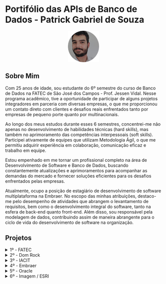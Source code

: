 <h1>Portifólio das APIs de Banco de Dados - Patrick Gabriel de Souza</h1>

<p align="center">
  <img src="https://github.com/PatrickSouzza/assets/blob/main/WhatsApp%20Image%202024-04-07%20at%2022.41.02-fotor-20240407224222.png" width="20%">
</p>

<h2>Sobre Mim</h2>

Com 25 anos de idade, sou estudante do 6º semestre do curso de Banco de Dados na FATEC de São José dos Campos - Prof. Jessen Vidal. Nesse programa acadêmico, tive a oportunidade de participar de alguns projetos integradores em parceria com diversas empresas, o que me proporcionou um contato direto com clientes e desafios reais enfrentados tanto por empresas de pequeno porte quanto por multinacionais.

Ao longo dos meus estudos durante esses 6 semestres, concentrei-me não apenas no desenvolvimento de habilidades técnicas (hard skills), mas também no aprimoramento das competências interpessoais (soft skills). Participei ativamente de equipes que utilizam Metodologia Ágil, o que me permitiu adquirir experiência em colaboração, comunicação eficaz e trabalho em equipe.

Estou empenhado em me tornar um profissional completo na área de Desenvolvimento de Software e Banco de Dados, buscando constantemente atualizações e aprimoramentos para acompanhar as demandas do mercado e fornecer soluções eficientes para os desafios enfrentados pelas empresas.

Atualmente, ocupo a posição de estagiário de desenvolvimento de software multiplataforma na Embraer. No escopo das minhas atribuições, destaco-me pelo desempenho de atividades que abrangem o levantamento de requisitos, bem como o desenvolvimento integral do software, tanto na esfera de back-end quanto front-end. Além disso, sou responsável pela modelagem de dados, contribuindo assim de maneira abrangente para o ciclo de vida do desenvolvimento de software na organização.

## Projetos
<details>
  <summary>1º - FATEC</summary>

<h1 align="center"> Projeto 1: 2º Semestre de 2021 </h1>

Projeto Integrador - 1° Semestre | Fatec Prof. Jessen Vidal - 2021 | Cliente parceiro: [Fatec](https://fatecsjc-prd.azurewebsites.net/) 
<br>
<div align="center"><img align="center" src="https://github.com/fluffyfatec/SPanel/blob/main/Sprint_2/assets/logospanel3.png" width="60%" height="55%"></div>

<div align="center">
<br>

[Repositório](https://github.com/fluffyfatec/SPanel)
</div>

## Visão do Projeto


Desenvolvido com o objetivo de aprimorar a acessibilidade e simplificar a obtenção dos dados relacionados à COVID-19 disponibilizados pelo Estado de São Paulo, o SPanel é uma plataforma concebida para fornecer aos usuários acesso direto e intuitivo às informações essenciais. Com uma interface amigável e funcionalidades intuitivas, o SPanel busca oferecer uma experiência eficiente e transparente na visualização e compreensão dos números relacionados à pandemia. Seu propósito é fornecer uma ferramenta que permita aos usuários acessar os dados de forma fácil e eficaz, contribuindo assim para uma maior conscientização e tomada de decisões informadas no enfrentamento da pandemia.

<div align="center"><img align="center" src="https://github.com/PatrickSouzza/assets/blob/main/spanel.png" width="60%" height="55%"></div>

## Tecnologias adotadas na solução
<details>


<summary>Front-End</summary>

* [HTML5](https://www.w3schools.com/css/)
* [CSS3](https://www.w3schools.com/css/)

</details>

<details>
<summary>Back-End</summary>

* [Python](https://www.python.org/)

</details>

## Contribuições pessoais

<details>
<summary>Desenvolvimento do Bot</summary>
  

### Leitura e Manipulação dos dados
Utilizei a biblioteca "Pandas" para ler e manipular os dados fornecidos pelo back-end, realiza algumas operações de manipulação de dados, como a soma de colunas específicas no DataFrame e a identificação da data mais recente no DataFrame.
Foi feita a formatação de números de casos, óbitos, população, para facilitar a leitura e apresentação no bot do Telegram.

### API Bot do Telegram

Utilizei a biblioteca "pytelegrambotapi" para criar um bot do Telegram com uma interface simples e intuitiva, o usuário pode selecionar os dados que gostaria de visualizar, defini comandos para diferentes funcionalidades, assim passando as opções para o usuário em seu próprio Telegram.

* /drs: Apresenta dados do Departamento Regional de Saúde, incluindo ocupação de leitos, leitos de UTI, internações, etc.
* /obitos: Apresenta dados sobre óbitos, incluindo óbitos totais e novos óbitos.
* /imunizados: Apresenta dados sobre pessoas imunizadas.
* /casos: Apresenta dados sobre casos totais e novos casos.
* /pop: Apresenta a população do estado de São Paulo.
* /dados: Solicita ao usuário que escolha o que visualizar entre óbitos, imunizados e casos.
* /sobre: Fornece informações sobre o projeto SPanel, incluindo contatos e links.

<div align="center"><img align="center" src="https://github.com/PatrickSouzza/assets/blob/main/vacininha.png" width="60%" height="55%"></div>
  

</details>

## Hard Skills

* Python - Básico

* Pandas - Básico

* Consumo de API - Básico

* Github - Básico

## Soft Skills

### Trabalho em Equipe
  * No meu primeiro projeto tive a oportunidade de desenvolver meu trabalho em equipe juntamente com meus colegas de sala onde desenvolvemos a aplicação sem empecilhos.
### Responsabilidade
  * Tive a responsabilidade de desenvolver minha parte do projeto atendendo os requisitos definidos juntamente da equipe e cliente.
### Autonomia
  * Desenvolvi minha autonomia estudando as ferramentas a serem utilizadas no projeto e colocá-las em prática atendendo aos requisitos da funcionalidade.
### Resolução de problemas
  * Junto com a equipe, solucionei problemas diversos como as inconsistencias da base de dados que nos foi fornecida como na parte de datas e alguns dados que não eram relevantes para o bot.
    

</details>



<details>
  <summary>2º - Dom Rock</summary>


<h1 align="center"> Projeto 2: 1º Semestre de 2022 </h1>

Projeto Integrador - 2° Semestre | Fatec Prof. Jessen Vidal - 2022 | Cliente parceiro: [Dom Rock](https://www.domrock.net/)
<br>
<div align="center"><img src="https://github.com/fluffyfatec/Dom_Rock/blob/main/GIT/cabecario2.jpg" width="60%" height="55%"></div>

<div align="center">
<br>

[Repositório](https://github.com/fluffyfatec/Dom_Rock)
</div>

## Visão do Projeto


Este projeto consiste em um sistema de gerenciamento de clientes, uma aplicação desktop desenvolvida em Java que utiliza um banco de dados relacional para cadastrar e armazenar os dados do briefing dos clientes. Além do cadastro, a aplicação oferece funcionalidades de consulta, edição, geração de relatórios, logs e exportação de dados. Para garantir a segurança, o sistema implementa níveis de acesso para os usuários, assegurando a proteção dos dados na plataforma.

<div align="center"><img src="https://github.com/fluffyfatec/Dom_Rock/blob/main/GIT/prototipo.gif" width="60%" height="55%"></div>


## Tecnologias adotadas na solução

<details>
<summary>Front-End</summary>

* [JavaFX Scene Builder 3](https://www.oracle.com/java/technologies/javafxscenebuilder-1x-archive-downloads.html)
* [CSS3](https://www.w3schools.com/css/)

</details>

<details>
<summary>Back-End</summary>

* [Java](https://www.java.com/pt-BR/?msclkid=7faa842eb8f811ecab39772d4c1ae90b)

</details>

<details>
<summary>Banco de Dados</summary>

* [SQL Server Nuvem Azure](https://azure.microsoft.com/pt-br/services/sql-database/campaign/)
</details>

## Contribuições pessoais

<details>
<summary>Front-End</summary>

### Wireframes
Desde o início até o término do projeto, dediquei-me à elaboração de wireframes para validar a aplicação com o cliente, mantendo sempre em mente a prioridade na funcionalidade e na experiência do usuário. Os wireframes serviram como uma ferramenta essencial para comunicar visualmente as ideias e conceitos do projeto.

### Telas da aplicação

Neste projeto, fui responsável pelo front-end, abrangendo tanto o design quanto o desenvolvimento das telas de escopo, produto e funcionalidade, bem como as fases de bronze, silver e gold. Além disso, cuidei da estilização e responsividade de todas as telas e componentes, garantindo uma experiência de usuário de forma prática e efetiva.


</details>

## Hard Skills

* HTML - Intermediário
* CSS - Básico
* Media Queries - Básico
* JavaFX - Intermediário
* Figma - Básico

## Soft Skills
### Trabalho em equipe
  * Pude continuar desenvolvendo meu trabalho em equipe com a time do semestre anterior e também com o novos membros incluidos.
### Criatividade
  * Exercitei minha criatividade tanto na prótotipagem quando no desnvolvimento das telas da aplicação onde precisei criar alternativas visualmente agradáveis e funcionais.
### Pensamento Analítico
  * Tanto durante a prototipagem quanto no desenvolvimento das telas, foi necessário o pensamento analítico e se colocar no lugar do usuário final para proporcionar uma experiência satisfatória para o mesmo.  
### Resolução de problemas
  * Durante este projeto tive diversos problemas com a responsividade e com toda a integração da ferramenta onde precisei adaptar muitas funcionalidades para a ferramenta utilizada.

</details>



<details>
  <summary>3º - IACIT</summary>

<h1 align="center"> Projeto 3: 2º Semestre de 2022 </h1>

 Projeto Integrador - 3° Semestre | Fatec Prof. Jessen Vidal - 2022 | Cliente parceiro: [IACIT](https://www.iacit.com.br/)
<br>
<div align="center"><img src="https://github.com/fluffyfatec/Iacit/blob/Sprint-2/GIT/cabecario (3).jpg" width="60%" height="55%"></div>
<div align="center">
<br>

[Repositório](https://github.com/fluffyfatec/IACIT)
</div>

## Visão do Projeto


Desenvolvemos uma aplicação completa e altamente funcional para baixar, tratar, filtrar e apresentar dados meteorológicos em nível nacional de forma visualmente atraente e fácil de entender. Trabalhando em estreita colaboração com nossos clientes parceiros, cada detalhe da aplicação, desde a seleção dos dados até a forma como são apresentados, foi decidido em conjunto para garantir que atendesse às necessidades específicas e preferências dos usuários.


<p align="center">
      <img src="https://github.com/fluffyfatec/Iacit/blob/Sprint-2/GIT/VID-20221009-WA0013%20(2).gif" width="100%" height="100%">
<p align="center">

## Tecnologias adotadas na solução

<details>
<summary>Front-End</summary>

* [JavaScript](https://www.javascript.com)
* [HTML](https://www.w3schools.com/css/)
* [CSS](https://www.w3schools.com/css/)
 

</details>

<details>
<summary>Back-End</summary>

* [Java](https://www.java.com/pt-BR/?msclkid=7faa842eb8f811ecab39772d4c1ae90b)
 
* [Python](https://www.python.org/downloads/)

* [Spring boot](https://spring.io/projects/spring-boot)

</details>

<details>
<summary>Banco de Dados</summary>

* [PostgreSQL](https://www.postgresql.org/download/)
</details>

## Contribuições pessoais

<details>
<summary>Front-End</summary>
  
  ### Desenvolvimento das telas
  <p>Implementei o desenvolvimento de telas em um aplicativo Spring Boot utilizando o framework Thymeleaf. Criei as páginas HTML para cada tela desejada, definindo sua estrutura e layout. Integrei as páginas HTML ao aplicativo Spring Boot, utilizando recursos do Thymeleaf para renderizar dados dinâmicos e processar lógica condicional. Implementei a navegação entre as telas e obtive um aplicativo com telas funcionais e interativas.
    
  ### Estilização 
  <p>Realizei a estilização e manutenção das telas do aplicativo, priorizando a adaptabilidade para dispositivos móveis. Utilizei media queries e técnicas de design responsivo para ajustar o layout e os estilos das telas em diferentes tamanhos de tela. Realizei testes em diversos dispositivos e implementei práticas de manutenção para garantir uma experiência consistente. As telas foram estilizadas de forma responsiva, proporcionando uma experiência de usuário otimizada em dispositivos móveis.</p>
  <p>Estilizei os gráficos nas telas de relatórios do aplicativo, utilizando bibliotecas de gráficos para criar visualizações interativas. Apliquei estilos personalizados aos gráficos, garantindo uma aparência profissional e adaptando-os a diferentes tamanhos de tela. Realizei testes em vários dispositivos para garantir uma experiência visual agradável. Os gráficos nas telas de relatórios oferecem uma representação clara e atraente dos dados aos usuários..</p>

</details>

<details>
<summary>Back-End</summary>

  ### Código de Download

Desenvolvi um código de automação de download que baixa um arquivo .ZIP de dados históricos de uma URL com base em um ano fornecido como parâmetro. Ele cria um diretório específico para o ano, excluindo-o primeiro se já existir. O arquivo baixado é salvo nesse diretório. O código também registra informações sobre a execução em um arquivo de log chamado "log.txt".
Ao chamar esse método, os arquivos contidos no arquivo ZIP são extraídos e colocados no diretório específico, facilitando o acesso e a manipulação desses arquivos. A remoção do arquivo ZIP economiza espaço em disco, já que os arquivos já foram extraídos.
Essa funcionalidade pode ser útil em cenários onde você precisa processar ou analisar os dados contidos nos arquivos ZIP baixados, e a extração automatizada simplifica o processo, economizando tempo e esforço.
               
  ### Mapeamento das Tabelas do banco
  
  Implementei o mapeamento das tabelas do banco de dados em um aplicativo Spring Boot usando o Spring Data JPA. Defini entidades Java anotadas com @Entity para representar as tabelas. Utilizei anotações como @Column, @Id, @GeneratedValue, @OneToOne, @OneToMany para mapear as colunas e relacionamentos entre as tabelas. Criei interfaces de repositório estendendo JpaRepository para executar operações CRUD. Configurei o provedor de persistência no arquivo application.properties ou application.yml. Durante a inicialização do aplicativo, o Spring Data JPA cria automaticamente as tabelas com base nas entidades definidas. Agora posso interagir com o banco de dados facilmente usando os métodos fornecidos pelos repositórios.
  
  
  
</details>

## Hard Skills 

* Python - Intermediário
* Java - Básico
* Spring Boot - Básico
* Automação de Download - Básico
* HTML - Intermediário
* CSS - Intermediário
* GitHub - Intermediário


  
## Soft Skills

### Gestão de Tempo
  * Neste projeto organizei meu tempo de forma mais eficiente entregando sempre as atividades dentro do prazo estipulado de acordo com a complexidade da tarefa.
### Proatividade
  * Ajudei outros colegas de time com tasks relacionadas ao Front-End como responsividade e estilização.
### Flexibilidade
  * Durante este projeto atuei tanto no Back-End como no Front-End e me adaptando bem a nova função.
### Resolução de problemas 
  * Dentro de uma da atividade de automação de downloads me deparei com problemas como o acumulo de dados antigos os quais eu resolvi durante o desenvolvimento utilizado a biblioteca OS do Python.
</details>





<details>
  <summary>4º - Embraer</summary>

<h1 align="center"> Projeto 4: 1º Semestre de 2023 </h1>

Projeto Integrador - 4° Semestre | Fatec Prof. Jessen Vidal - 2023 | Cliente parceiro: [Embraer](https://embraer.com/br/pt)
<br>
<div align="center"><img src="https://github.com/PatrickSouzza/Projeto-Integrador-Embraer/blob/main/GIT/head.jpeg" width="60%" height="55%"></div>
<div align="center">
<br>

[Repositório](https://github.com/fluffyfatec/Projeto-Integrador-Embraer)
</div>

## Visão do Projeto

Desenvolver um software web responsivo e intuitivo para a Embraer, proporcionando uma solução completa para importação, manipulação, processamento e visualização de dados relacionados a chassis, boletins de serviço e aplicabilidade de melhorias. O sistema, também oferecerá três níveis de acesso - Piloto, Cliente e Administrador - com um painel administrativo avançado para gerenciamento de usuários e visualização de dados por meio de dashboards.



<div align="center"><img src="https://github.com/fluffyfatec/Projeto-Integrador-Embraer/blob/main/GIT/mockup-web.gif" width="60%" height="55%"></div>


## Tecnologias adotadas na solução

<details>
<summary>Front-End</summary>

* [JavaScript (ES6)](https://www.javascript.com)
* [HTML5](https://www.w3schools.com/css/)
* [CSS3](https://www.w3schools.com/css/)
* [Vue.js 2](https://vuejs.org/)


</details>

<details>
<summary>Back-End</summary>

* [Java](https://www.java.com/pt-BR/?msclkid=7faa842eb8f811ecab39772d4c1ae90b)

* [Spring boot](https://spring.io/projects/spring-boot)

</details>

<details>
<summary>Banco de Dados</summary>

* [Oracle Autonomous Database](https://www.oracle.com/br/autonomous-database/)

</details>

## Contribuições pessoais

<details>
  <summary>Front-End</summary>
<br>
Ao longo do desenvolvimento do projeto, minha contribuição desempenhou um papel na criação de uma experiência de usuário, focada na estética, usabilidade e responsividade. Como responsável pela implementação das telas da aplicação em Vue, bem como pela elaboração do CSS e das media queries.

### Desenvolvimento de Telas Vue:

#### Implementação Eficaz:

Utilizei o framework Vue para traduzir os designs em interfaces interativas e funcionais.
Garanti a consistência visual e a fidelidade ao design original, assegurando uma experiência de usuário coesa em todas as páginas da aplicação.

#### Componentização Inteligente:

Adotei uma abordagem modular na criação de componentes Vue, promovendo a reutilização de código e facilitando a manutenção ao longo do ciclo de vida do projeto.

### Estilização com CSS:

#### Design Responsivo

Implementei media queries de forma estratégica para garantir que a aplicação fosse visualmente agradável e funcional em diversos dispositivos, como desktops, tablets e smartphones.
Ajustei o layout e a disposição dos elementos, garantindo uma experiência consistente e intuitiva em todas as resoluções de tela.

Implementei variáveis de estilo para facilitar a manutenção e ajustes futuros na estilização além de manter uma padronização para os componentes.

</details>

<details>
  <summary>Banco de Dados</summary>
  
### Conexão do Autonomous Database
Executei a conexão do banco de dados com a aplicação, por meio da pasta Wallet, e configurando todo o ambiente em que o Banco de dados estava hospedado.

### Modelagem de Dados:
Contribui para a modelagem de dados de forma eficiente, considerando as relações entre entidades e as necessidades específicas da Embraer. Garanti que a estrutura do banco de dados fosse intuitiva e otimizada para consultas frequentes.

### Implementação de SQL e PL/SQL:
Desenvolvi consultas SQL eficientes para atender às demandas do aplicativo. Utilizei PL/SQL quando necessário para criar procedimentos armazenados e funções que possam melhorar o desempenho.

### Documentação do Banco de Dados
Ao decorrer do projeto documentei tanto as Querys quanto toda a modelagem do banco de dados e seu dicionário de dados.
A documentação pode ser encontrada em [Repositorio do projeto](https://github.com/PatrickSouzza/Projeto-Integrador-Embraer/) e [Querys](https://github.com/PatrickSouzza/Projeto-Integrador-Embraer/tree/main/BancoDeDados/QUERIES).

</details>
<details>
  
  <summary>Scrum Master</summary>
  <p></p>
Como Scrum Master, minha responsabilidade foi conduzir e coordenar as atividades do projeto. Isso incluiu garantir que as tarefas durante as sprints fossem gerenciadas de forma eficaz, mantendo todos os membros da equipe alinhados com os objetivos e prazos estabelecidos. Também contribuí para o desenvolvimento e elaboração da documentação do projeto, garantindo que todos os aspectos importantes fossem adequadamente registrados e comunicados às partes interessadas.
  
</details>


## Hard Skills

* JavaScript - Intermediário
* CSS - Intermediário
* Vue - Básico
* Chart.JS - Básico
* Media Queries - Intermediário
* Banco de dados - Intermediário
* Autonomous Database - Básico


## Soft Skills

### Adaptabilidade
  * Precisei exercitar minha adptabildade quando entrei para outro grupo onde a mão de obra era menor que do time anterior.
### Gestão de Tempo
  * Devido a pouca mão de obra a gestão de tempo foi fundamental para o desnvolvimento do projeto onde devíamos acompanhar cada tasks com atenção aos prazos.
### Flexibilidade
  * Durante este projeto atuei como Scrum Master, responsável pelo Front-End e pelo Banco de Dados, onde precisei me flexibilizar entre todas as funções a serem exercidas.
### Criatividade
  * Precisei exercitar minha criatividade ao me deparar com designs diferentes para cada plataforma como o Web e o Mobile.

</details>

<details>

  <summary>5º - Oracle</summary>

<h1 align="center"> Projeto 5: 2º Semestre de 2023 </h1>

Projeto Integrador - 5° Semestre | Fatec Prof. Jessen Vidal - 2023 | Cliente parceiro: [Oracle](https://www.oracle.com/br/)

<br>
<div align="center"><img src="https://github.com/PatrickSouzza/ols/blob/main/Oracle_Logo.jpg" width="60%" height="55%"></div>
<div align="center">
<br>

[Repositório](https://github.com/GroupHextech/HEXTECH-API6sem?tab=readme-ov-file)
</div>

## Visão do Projeto

Esta aplicação consiste em um sistema abrangente que ofereçe recursos como dashboards, gráficos, relatórios e funcionalidades para gerenciamento de pessoal, fornecedores e suprimentos.
A gestão de fornecedores vai da avaliação de desempenho ao monitoramento de contratos. Além disso, há recursos dedicados à administração de suprimentos, como controle de estoque, gestão de pedidos e monitoramento de entregas. Essa abordagem integrada visa atender eficientemente às demandas essenciais da gestão empresarial.

<div align="center"><img src="https://github.com/GroupHextech/HEXTECH-API5sem/blob/main/doc/Mockup/Project%20in%20Operation/ProjectOperationSprint4.gif" width="60%" height="55%"></div>


## Tecnologias adotadas na solução

<details>
<summary>Front-End</summary>

* [JavaScript (ES6)](https://www.javascript.com)
* [HTML5](https://www.w3schools.com/css/)
* [CSS3](https://www.w3schools.com/css/)
* [Vue.js 2](https://vuejs.org/)


</details>

<details>
<summary>Back-End</summary>

* [Java](https://www.java.com/pt-BR/?msclkid=7faa842eb8f811ecab39772d4c1ae90b)

* [Spring boot](https://spring.io/projects/spring-boot)

</details>

<details>
<summary>Banco de Dados</summary>

* [Oracle Autonomous Database](https://www.oracle.com/br/autonomous-database/)

</details>

## Contribuições pessoais

<details>
  <summary>Front-End</summary>
  
### Desing e criação de telas

Desenvolvi os protótipos das telas para garantir que nossa aplicação atendesse às expectativas do cliente tanto em termos de funcionalidade quanto de estética. Essa fase foi crucial para aprimorar o design, assegurando que a experiência do usuário estivesse alinhada com os objetivos do projeto.
Ao criar os protótipos, pude analisar de forma prática as interações e os fluxos de navegação, proporcionando uma visão concreta da interface do usuário.

### Importação dos dados via CSV


No decorrer do projeto, identificou-se a necessidade de incorporar dados ao banco por meio de arquivos CSV. A importação desses dados foi executada usando Axios. Nessa abordagem, o usuário carregava o arquivo diretamente em uma página da aplicação, sendo então enviado ao endpoint do backend por meio de um método POST.


### Criação das tabelas

Para a exibição dos dados na aplição foram utilizadas tabelas, onde eu consumi os dados passados pelo endpoint do backend em um método GET e apliquei nas tabelas para uma melhor visualizaçãos dos dados. Isso proporcionou organização eficiente, facilitando a visualização e garantindo uma experiência intuitiva para os usuários.

### Criação de filtros para as tabelas

Devido à quantidade significativa de dados nas tabelas, implementei filtros para aprimorar a rapidez e praticidade da navegação. Essa medida permitiu que os usuários realizassem buscas específicas ou aplicassem filtros para refinar os dados exibidos na tabela.

### Integração do PowerBI com a aplicação

Em determinada fase do projeto, percebi que apenas os dados das tabelas não proporcionavam um acompanhamento rápido e prático. Diante dessa necessidade, realizei a integração do PowerBI com o frontend.

Além disso, implementei a funcionalidade que permite acessar tanto o Dashboard do PowerBI quanto as tabelas na mesma tela. Essa abordagem oferece aos usuários a flexibilidade de escolher a visualização que melhor atende às suas necessidades, proporcionando uma experiência mais completa

</details>



## Hard Skills

* JavaScript - Intermediário
* CSS - Intermediário
* Vue - Intermediário
* Media Queries - Intermediário
* Figma - Intermediário 
* PowerBi - Básico
* GitHub - Intermediário

## Soft Skills

### Adaptabilidade
  * Precisei exercitar minha adaptabildade, pois entrei em outro grupo onde pude aprender um pouco mais como lidar com mudanças de equipe e novos estilos de trabalho.
### Trabalho em equipe
  * Com uma nova equipe, pude aprender mais com diferentes pontos de vista e desenvolver o projeto em conjunto com toda equipe.
### Criatividade
  * Durante o desenvolvimento dos protótipos das telas pude exercitar minha criatividade junto ao time desenvolvendo uma aplicação simples e intuitiva ao usuário.
### Pensamento Analítico
  * Durante a prototipagem foi necessário o pensamento analítico para ter uma visão da navegabilidade das telas pelo usuário final onde sempre pensei em deixar simples e intuitiva para o usuário final.
### Gestão de Tempo
  * Dentro de minhas atribuições sempre busquei entregar as atividades dentro do prazo para não afetar o desenvolvimento do projeto, onde em alguns pontos foi crucial para o andamento das atividades de outros desenvolvedores do time. 


</details>


<details>
  <summary>6º - Imagem / ESRI </summary>

<h1 align="center"> Projeto 6: 1º Semestre de 2024 </h1>

Projeto Integrador - 6° Semestre | Fatec Prof. Jessen Vidal - 2024 | Cliente parceiro: [Imagem / ESRI ](https://www.img.com.br/pt-br/home)


<br>
<div align="center"><img src="https://github.com/PatrickSouzza/ols/blob/main/Oracle_Logo.jpg" width="60%" height="55%"></div>
<div align="center">
<br>

[Repositório](https://github.com/GroupHextech/HEXTECH-API5sem)
</div>

## Visão do Projeto

O propósito desta solução é oferecer uma vasta gama de insights para nosso cliente, fazendo uso tanto de nossa base de dados quanto da análise de sentimentos realizada por uma inteligência artificial. Isso é acompanhado por uma visualização simples e intuitiva, projetada especificamente para a usabilidade do usuário final.


<div align="center"><img src="https://github.com/GroupHextech/HEXTECH-API5sem/blob/main/doc/Mockup/Project%20in%20Operation/ProjectOperationSprint4.gif" width="60%" height="55%"></div>


## Tecnologias adotadas na solução

<details>
<summary>Front-End</summary>

* [JavaScript (ES6)](https://www.javascript.com)
* [HTML5](https://www.w3schools.com/css/)
* [CSS3](https://www.w3schools.com/css/)
* [React.js](https://pt-br.legacy.reactjs.org)


</details>

<details>
<summary>Back-End</summary>

* [Python](https://www.java.com/pt-BR/?msclkid=7faa842eb8f811ecab39772d4c1ae90b)

* [Flask](https://spring.io/projects/spring-boot)

</details>

<details>
<summary>Banco de Dados</summary>

* [MongoDB](https://www.mongodb.com)

* [Firebase](https://firebase.google.com)


</details>

## Contribuições pessoais

<details>
  <summary>Front-End</summary>
  
### Desing e criação de telas

### Mapa de Calor com dados das vendas nacionais 

### Autenticação de Usuário

### Persistencia dos dados de usuário


</details>



## Hard Skills

* JavaScript - Avançado
* CSS - Intermediário
* React.js - Intermediário
* Media Queries - Intermediário
* Figma - Intermediário
* Firebase - Básico
* GitHub - Avançado 

## Soft Skills

### Adaptabilidade
  * Precisei exercitar minha adptabildade pois entrei em outro grupo onde pude aprender um pouco mais como lidar com mudanças de equipe e novos estilos de trabalho.
### Trabalho em equipe
  * Com uma nova equipe pude aprender mais com diferentes pontos de vista e desenvolver o projeto em conjunto com toda equipe.
### Criatividade
  * Durante o desenvolvimento dos protótipos das telas pude exercitar minha criatividade junto ao time desenvolvendo uma aplicação simples e intuitiva ao usuário.
### Pensamento Analítico
  * Durante a protótipagem foi necessario o pensamento analítico para ter uma visão da navegabilidade das telas pelo usuário final onde sempre pensei em deixar simples e intuitiva para o usuário final.
### Gestão de Tempo
  * Dentro de minhas atribuições sempre busquei entregar as atividades dentro do prazo para não afetar o desenvolvimento do projeto onde em alguns pontos foi crucial para o andamento das atividades de outros desenvolvedores do time. 


</details>



